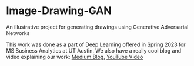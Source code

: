 # Image-Drawing-GAN
An illustrative project for generating drawings using Generative Adversarial Networks

This work was done as a part of Deep Learning offered in Spring 2023 for MS Business Analytics at UT Austin. We also have a really cool blog and video explaining our work: [Medium Blog](https://medium.com/@chyavan.m.c/teaching-a-gan-to-draw-bats-f97520ac3e86), [YouTube Video](https://youtu.be/3xMbBkhyIO4)
